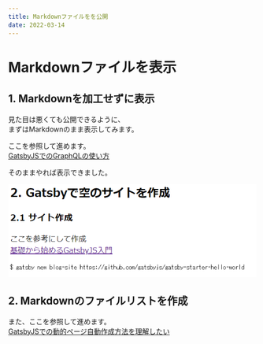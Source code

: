 ```yaml
---
title: Markdownファイルをを公開
date: 2022-03-14
---
```


# Markdownファイルを表示

## 1. Markdownを加工せずに表示
見た目は悪くても公開できるように、  
まずはMarkdownのまま表示してみます。  

ここを参照して進めます。  
[GatsbyJSでのGraphQLの使い方](https://reffect.co.jp/react/gatsby-basic-tutorial-for-beginners-2)

そのままやれば表示できました。  

![picture 2](images/blog_publish_markdown/1647217718986.png)  

## 2. Markdownのファイルリストを作成
また、ここを参照して進めます。  
[GatsbyJSでの動的ページ自動作成方法を理解したい](https://reffect.co.jp/react/gatsby-basic-tutorial-for-beginners-3#slug)

